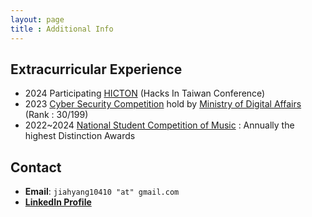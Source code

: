 ```yaml
---
layout: page
title : Additional Info
---
```


## Extracurricular Experience
- 2024	Participating [HICTON](https://hitcon.org/2024/CMT/) (Hacks In Taiwan Conference)
- 2023  [Cyber Security Competition](https://csc.nics.nat.gov.tw/) hold by [Ministry of Digital Affairs](https://moda.gov.tw/en/) (Rank : 30/199)
- 2022~2024	[National Student Competition of Music](https://web.arte.gov.tw/music/) : Annually the highest Distinction Awards


## Contact
+ **Email**: `jiahyang10410 "at" gmail.com`
+ [**LinkedIn Profile**](https://www.linkedin.com/in/kai-jay-weng-97b53b20b)